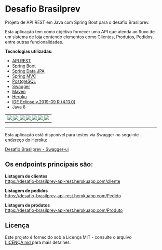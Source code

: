 <h1> Desafio Brasilprev</h1>
<p>
  Projeto de API REST em Java com Spring Boot para o desafio Brasilprev.
</p>
<p>
  Esta aplicação tem como objetivo fornecer uma API que atenda ao fluxo de um sistema de loja contendo elementos como Clientes, Produtos, Pedidos, entre outras funcionalidades.</p>
<p>
  <b>Tecnologias utilizadas:</b>
  <ul>
    <li>
      <a href="https://www.redhat.com/pt-br/topics/api/what-are-application-programming-interfaces">
        API REST
      </a>
    </li>
    <li>
      <a href="https://spring.io/">
        Spring Boot
      </a>
    </li>
        <li>
	<a href="https://spring.io/guides/gs/accessing-data-jpa/">
	Spring Data JPA
	</a>
    </li>
    <li>
	<a href="https://spring.io/guides/gs/serving-web-content/">
	Spring MVC
	</a>
    </li>
    <li>
      <a href="https://www.postgresql.org/">
        PostgreSQL
      </a>
    </li>
    <li>
      <a href="https://swagger.io/">
        Swagger
      </a>
    </li>
    <li>
      <a href="https://maven.apache.org/">
        Maven
      </a>
    </li>
    <li>
      <a href="https://dashboard.heroku.com">
        Heroku
      </a>
    </li>
    <li>
      <a href="https://www.eclipse.org/downloads/">
        IDE Eclipse v.2019-09 R (4.13.0)
      </a>
    </li>
    <li>
       <a href="https://www.java.com/pt_BR/">
         Java 8
      </a>
    </li>
   </ul>
</p>

<table>
	<tr>
		<td>
		<a href="https://www.redhat.com/pt-br/topics/api/what-are-application-programming-interfaces">
			<img src="https://img.icons8.com/color/50/000000/api-settings.png"/>
		</a>
		<a href="https://spring.io/">
			<img src="https://img.icons8.com/color/50/000000/spring-logo.png"/>
		</a>
		<a href="https://www.postgresql.org/">
			<img src="https://img.icons8.com/color/50/000000/postgreesql.png"/>
		</a>
		<a href="https://swagger.io/">
			<img src="https://avatars2.githubusercontent.com/u/7658037?s=50&v=4"/>
		</a>
    <a href="https://dashboard.heroku.com">
      <img src="https://img.icons8.com/color/50/000000/heroku.png"/>
    </a>
    <a href="https://www.eclipse.org/downloads/">
      <img src="https://img.icons8.com/officel/50/000000/java-eclipse.png"/>
    </a>
    <a href="https://www.java.com/pt_BR/">
      <img src="https://img.icons8.com/color/50/000000/java-coffee-cup-logo.png"/>
    </a>
		</td>
	</tr>
</table>

<hr />

<p>
Esta aplicação está disponível para testes via Swagger no seguinte endereço do <a href="https://dashboard.heroku.com">Heroku</a>:
</p>
<p>
  <a href="https://desafio-brasilprev-api-rest.herokuapp.com/swagger-ui.html#/">
    Desafio Brasilprev - Swagger-ui
  </a>
</p>

<h2>Os endpoints principais são:</h2>

<b>Listagem de clientes</b><br />
https://desafio-brasilprev-api-rest.herokuapp.com/cliente

<b>Listagem de pedidos</b><br />
https://desafio-brasilprev-api-rest.herokuapp.com/Pedido

<b>Listagem de produtos</b><br />
https://desafio-brasilprev-api-rest.herokuapp.com/Produto

<h2>Licença</h2>
<p>
	Este projeto é fornecido sob a Licença MIT - consulte o arquivo 
	<a href="https://github.com/tavareswillian/desafioBrasilprev/blob/master/LICENSE">
		LICENÇA.md
	</a>
	para mais detalhes.
</p>
